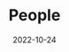 ---
title: People
date: 2022-10-24

type: landing

sections:
  - block: people
    content:
      title: Meet the Team
      # Choose which groups/teams of users to display.
      #   Edit `user_groups` in each user's profile to add them to one or more of these groups.
      user_groups:
          - Principal Investigator
          - Postdocs
          - Ph.D. Students
          - Undergraduate Students
          - Alumni
      sort_by: Params.start_year
      sort_ascending: true
    design:
      show_interests: true
      show_role: false
      show_social: true
---